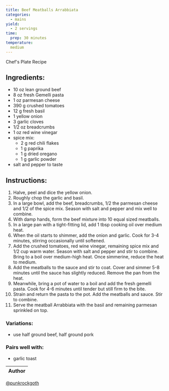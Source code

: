 ```yaml
---
title: Beef Meatballs Arrabbiata
categories:
  - mains
yield:
  - 2 servings
time:  
  prep: 30 minutes
temperature:
  medium
---
```


Chef's Plate Recipe
## Ingredients:
* 10 oz lean ground beef
* 8 oz fresh Gemelli pasta
* 1 oz parmesan cheese
* 390 g crushed tomatoes
* 12 g fresh basil
* 1 yellow onion
* 3 garlic cloves
* 1/2 oz breadcrumbs
* 1 oz red wine vinegar
* spice mix:
   * 2 g red chili flakes
   * 1 g paprika
   * 1 g dried oregano
   * 1 g garlic powder
* salt and pepper to taste
 
## Instructions:
1. Halve, peel and dice the yellow onion.
2. Roughly chop the garlic and basil.
3. In a large bowl, add the beef, breadcrumbs, 1/2 the parmesan cheese and 1/2 of the spice mix. Season with salt and pepper and mix well to combine.
4. With damp hands, form the beef mixture into 10 equal sized meatballs.
5. In a large pan with a tight-fitting lid, add 1 tbsp cooking oil over medium heat.
6. When the oil starts to shimmer, add the onion and garlic. Cook for 3-4 minutes, stirring occasionally until softened.
7. Add the crushed tomatoes, red wine vinegar, remaining spice mix and 1/2 cup warm water. Season with salt and pepper and stir to combine. Bring to a boil over medium-high heat. Once simmerine, reduce the heat to medium.
8. Add the meatballs to the sauce and stir to coat. Cover and simmer 5-8 minutes until the sauce has slightly reduced. Remove the pan from the heat.
9. Meanwhile, bring a pot of water to a boil and add the fresh gemelli pasta. Cook for 4-6 minutes until tender but still firm to the bite.
10. Strain and return the pasta to the pot. Add the meatballs and sauce. Stir to combine.
11. Serve the meatball Arrabbiata with the basil and remaining parmesan sprinkled on top.


### Variations:
* use half ground beef, half ground pork

### Pairs well with:
* garlic toast

Author |
------ |
[@punkrockgoth](https://github.com/punkrockgoth)
